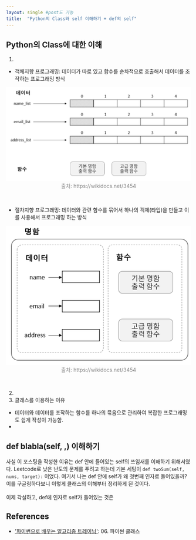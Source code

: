 ```yaml
---
layout: single #post도 가능
title:  "Python의 Class와 self 이해하기 + def의 self"
---
```


## Python의 Class에 대한 이해
1. 
- 객체지향 프로그래밍: 데이터가 따로 있고 함수를 순차적으로 호출해서 데이터를 조작하는 프로그래밍 방식

<p align="center" style="color:gray">
  <img src="/assets/images/class1.PNG" style="padding: 0;margin:0;"> <br>    
  출처: https://wikidocs.net/3454
</p>
</br>

- 절차지향 프로그래밍: 데이터와 관련 함수를 묶어서 하나의 객체(타입)을 만들고 이를 사용해서 프로그래밍 하는 방식

<p align="center" style="color:gray">
  <img src="/assets/images/class2.PNG" style="padding: 0;margin:0;"> <br>
  출처: https://wikidocs.net/3454
</p>
</br>

2. 
3. 클래스를 이용하는 이유
* 데이터와 데이터를 조작하는 함수를 하나의 묶음으로 관리하여 복잡한 프로그래밍도 쉽게 작성이 가능함.
* 
## def blabla(self, ,) 이해하기
사실 이 포스팅을 작성한 이유는 def 안에 들어있는 self의 쓰임새를 이해하기 위해서였다.
Leetcode로 낮은 난도의 문제를 푸려고 하는데 기본 세팅이 `def twoSum(self, nums, target):` 이었다.
여기서 나는 def 안에 self가 왜 첫번째 인자로 들어있을까? 이를 구글링하다보니 이렇게 클래스의 이해부터 정리하게 된 것이다.
</br>
</br>
이제 각설하고, def에 인자로 self가 들어있는 것은 



## References
* ['파이썬으로 배우는 알고리즘 트레이닝'](https://wikidocs.net/3454): 06. 파이썬 클래스
